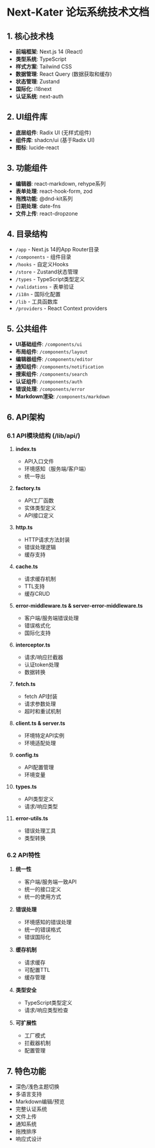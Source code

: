 # Next-Kater 论坛系统技术文档

## 1. 核心技术栈

- **前端框架**: Next.js 14 (React)
- **类型系统**: TypeScript
- **样式方案**: Tailwind CSS
- **数据管理**: React Query (数据获取和缓存)
- **状态管理**: Zustand
- **国际化**: i18next
- **认证系统**: next-auth

## 2. UI组件库

- **底层组件**: Radix UI (无样式组件)
- **组件库**: shadcn/ui (基于Radix UI)
- **图标**: lucide-react

## 3. 功能组件

- **编辑器**: react-markdown, rehype系列
- **表单处理**: react-hook-form, zod
- **拖拽功能**: @dnd-kit系列
- **日期处理**: date-fns
- **文件上传**: react-dropzone

## 4. 目录结构

- `/app` - Next.js 14的App Router目录
- `/components` - 组件目录
- `/hooks` - 自定义Hooks
- `/store` - Zustand状态管理
- `/types` - TypeScript类型定义
- `/validations` - 表单验证
- `/i18n` - 国际化配置
- `/lib` - 工具函数库
- `/providers` - React Context providers

## 5. 公共组件

- **UI基础组件**: `/components/ui`
- **布局组件**: `/components/layout`
- **编辑器组件**: `/components/editor`
- **通知组件**: `/components/notification`
- **搜索组件**: `/components/search`
- **认证组件**: `/components/auth`
- **错误处理**: `/components/error`
- **Markdown渲染**: `/components/markdown`

## 6. API架构

### 6.1 API模块结构 (/lib/api/)

1. **index.ts**
   - API入口文件
   - 环境感知（服务端/客户端）
   - 统一导出

2. **factory.ts**
   - API工厂函数
   - 实体类型定义
   - API接口定义

3. **http.ts**
   - HTTP请求方法封装
   - 错误处理逻辑
   - 缓存支持

4. **cache.ts**
   - 请求缓存机制
   - TTL支持
   - 缓存CRUD

5. **error-middleware.ts & server-error-middleware.ts**
   - 客户端/服务端错误处理
   - 错误格式化
   - 国际化支持

6. **interceptor.ts**
   - 请求/响应拦截器
   - 认证token处理
   - 数据转换

7. **fetch.ts**
   - fetch API封装
   - 请求参数处理
   - 超时和重试机制

8. **client.ts & server.ts**
   - 环境特定API实例
   - 环境适配处理

9. **config.ts**
   - API配置管理
   - 环境变量

10. **types.ts**
    - API类型定义
    - 请求/响应类型

11. **error-utils.ts**
    - 错误处理工具
    - 类型转换

### 6.2 API特性

1. **统一性**
   - 客户端/服务端一致API
   - 统一的接口定义
   - 统一的使用方式

2. **错误处理**
   - 环境感知的错误处理
   - 统一的错误格式
   - 错误国际化

3. **缓存机制**
   - 请求缓存
   - 可配置TTL
   - 缓存管理

4. **类型安全**
   - TypeScript类型定义
   - 请求/响应类型检查

5. **可扩展性**
   - 工厂模式
   - 拦截器机制
   - 配置管理

## 7. 特色功能

- 深色/浅色主题切换
- 多语言支持
- Markdown编辑/预览
- 完整认证系统
- 文件上传
- 通知系统
- 拖拽排序
- 响应式设计
